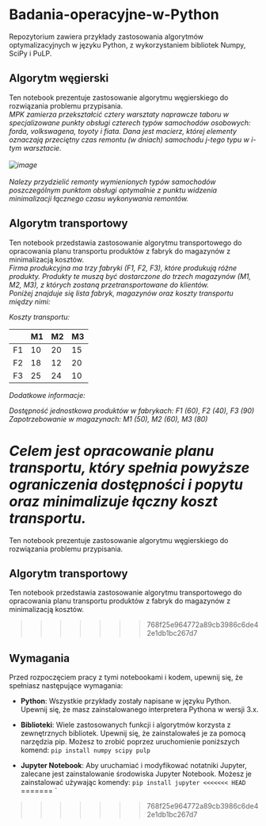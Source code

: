 # Badania-operacyjne-w-Python

Repozytorium zawiera przykłady zastosowania algorytmów optymalizacyjnych w języku Python, z wykorzystaniem bibliotek Numpy, SciPy i PuLP.

## Algorytm węgierski
Ten notebook prezentuje zastosowanie algorytmu węgierskiego do rozwiązania problemu przypisania. <br>
*MPK zamierza przekształcić cztery warsztaty naprawcze taboru w specjalizowane punkty obsługi czterech typów samochodów osobowych: forda, volkswagena, toyoty i fiata. Dana jest macierz, której elementy oznaczają przeciętny czas remontu (w dniach) samochodu j-tego typu w i-tym warsztacie. <br><br>
![image](https://github.com/PeWeX47/Badania-operacyjne-w-Python/assets/93322616/8ea7ca15-10c6-4b12-99d4-36391d731971)
<br><br>
Nalezy przydzielić remonty wymienionych typów samochodów poszczególnym punktom obsługi optymalnie z punktu widzenia minimalizacji łącznego czasu wykonywania remontów.*

## Algorytm transportowy
Ten notebook przedstawia zastosowanie algorytmu transportowego do opracowania planu transportu produktów z fabryk do magazynów z minimalizacją kosztów. <br>
*Firma produkcyjna ma trzy fabryki (F1, F2, F3), które produkują różne produkty. Produkty te muszą być dostarczone do trzech magazynów (M1, M2, M3), z których zostaną przetransportowane do klientów. <br>
Poniżej znajduje się lista fabryk, magazynów oraz koszty transportu między nimi:*

*Koszty transportu:*

|    | M1 | M2 | M3 |
|----|----|----|----|
| F1 | 10 | 20 | 15 |   
| F2 | 18 | 12 | 20 |   
| F3 | 25 | 24 | 10 |   

*Dodatkowe informacje:*

*Dostępność jednostkowa produktów w fabrykach: F1 (60), F2 (40), F3 (90)
Zapotrzebowanie w magazynach: M1 (50), M2 (60), M3 (80)*

*Celem jest opracowanie planu transportu, który spełnia powyższe ograniczenia dostępności i popytu oraz minimalizuje łączny koszt transportu.*
=======
Ten notebook prezentuje zastosowanie algorytmu węgierskiego do rozwiązania problemu przypisania.

## Algorytm transportowy
Ten notebook przedstawia zastosowanie algorytmu transportowego do opracowania planu transportu produktów z fabryk do magazynów z minimalizacją kosztów.
>>>>>>> 768f25e964772a89cb3986c6de42e1db1bc267d7

## Wymagania
Przed rozpoczęciem pracy z tymi notebookami i kodem, upewnij się, że spełniasz następujące wymagania:

- **Python**: Wszystkie przykłady zostały napisane w języku Python. Upewnij się, że masz zainstalowanego interpretera Pythona w wersji 3.x.

- **Biblioteki**: Wiele zastosowanych funkcji i algorytmów korzysta z zewnętrznych bibliotek. Upewnij się, że zainstalowałeś je za pomocą narzędzia pip. Możesz to zrobić poprzez uruchomienie poniższych komend:
`
pip install numpy scipy pulp
`
- **Jupyter Notebook**: Aby uruchamiać i modyfikować notatniki Jupyter, zalecane jest zainstalowanie środowiska Jupyter Notebook. Możesz je zainstalować używając komendy:
`pip install jupyter
<<<<<<< HEAD
`
=======
`
>>>>>>> 768f25e964772a89cb3986c6de42e1db1bc267d7
